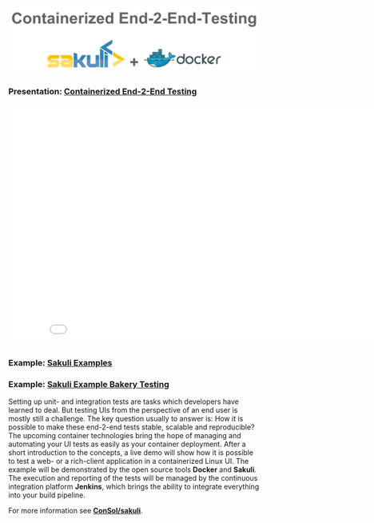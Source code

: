 ![](pics/contarinerized-salkuli-docker.png)

### Presentation: [Containerized End-2-End Testing](https://rawgit.com/toschneck/presentation/agile-testing-meetup/index.html#/)
<iframe width="854" height="480" src="./index.html" frameborder="0"></iframe>

### Example: [Sakuli Examples](https://github.com/consol/sakuli-examples)
### Example: [Sakuli Example Bakery Testing](https://github.com/toschneck/sakuli-example-bakery-testing)

Setting up unit- and integration tests are tasks which developers have learned to deal. But  testing UIs from the perspective of an end user is mostly still a challenge. The key question usually to answer is: How it is possible to make these end-2-end tests stable, scalable and reproducible? The upcoming container technologies bring the hope of managing and automating your UI tests as easily as your container deployment. After a short introduction to the concepts, a live demo will show how it is possible to test a web- or a rich-client application in a containerized Linux UI. The example will be demonstrated by the open source tools __Docker__ and __Sakuli__. The execution and reporting of the tests will be managed by the continuous integration platform __Jenkins__, which brings the ability to integrate everything into your build pipeline.

For more information see __[ConSol/sakuli](https://github.com/ConSol/sakuli)__.
